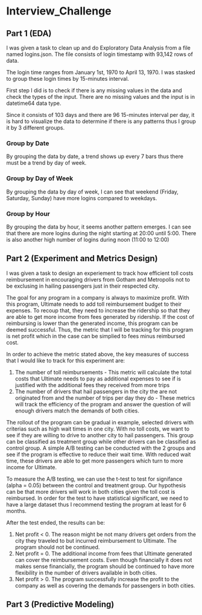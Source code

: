 # Interview_Challenge

## Part 1 (EDA)

I was given a task to clean up and do Exploratory Data Analysis from a file named logins.json. The file consists of login timestamp with 93,142 rows of data.

The login time ranges from January 1st, 1970 to April 13, 1970. I was stasked to group these login times by 15-minutes interval.

First step I did is to check if there is any missing values in the data and check the types of the input. There are no missing values and the input is in datetime64 data type.

Since it consists of 103 days and there are 96 15-minutes interval per day, it is hard to visualize the data to determine if there is any patterns thus I group it by 3 different groups.

### Group by Date
By grouping the data by date, a trend shows up every 7 bars thus there must be a trend by day of week. 

### Group by Day of Week
By grouping the data by day of week, I can see that weekend (Friday, Saturday, Sunday) have more logins compared to weekdays.

### Group by Hour
By grouping the data by hour, it seems another pattern emerges. I can see that there are more logins during the night starting at 20:00 until 5:00. There is also another high number of logins during noon (11:00 to 12:00)


## Part 2 (Experiment and Metrics Design)

I was given a task to design an experiement to track how efficient toll costs reimbursement in encouraging drivers from Gotham and Metropolis not to be exclusing in hailing passengers just in their respected city.

The goal for any program in a company is always to maximize profit. With this program, Ultimate needs to add toll reimbursement budget to their expenses. To recoup that, they need to increase the ridership so that they are able to get more income from fees generated by ridership. If the cost of reimbursing is lower than the generated income, this program can be deemed successful. Thus, the metric that I will be tracking for this program is net profit which in the case can be simplied to fees minus reimbursed cost.

In order to achieve the metric stated above, the key measures of success that I would like to track for this experiment are:
1. The number of toll reimbursements - This metric will calculate the total costs that Ultimate needs to pay as additional expenses to see if is justified with the additional fees they received from more trips
2. The number of drivers that hail passengers in the city the are not originated from and the number of trips per day they do - These metrics will track the efficiency of the program and answer the question of will enough drivers match the demands of both cities.

The rollout of the program can be gradual in example, selected drivers with criterias such as high wait times in one city. With no toll costs, we want to see if they are willing to drive to another city to hail passengers. This group can be classified as treatment group while other drivers can be classified as control group. A simple A/B testing can be conducted with the 2 groups and see if the program is effective to reduce their wait time. With reduced wait time, these drivers are able to get more passengers which turn to more income for Ultimate.

To measure the A/B testing, we can use the t-test to test for signifance (alpha = 0.05) between the control and treatment group. Our hypothesis can be that more drivers will work in both cities given the toll cost is reimbursed. In order for the test to have statistical significant, we need to have a large dataset thus I recommend testing the program at least for 6 months.

After the test ended, the results can be:
1. Net profit < 0. The reason might be not many drivers get orders from the city they traveled to but incurred reimbursement to Ultimate. The program should not be continued.
2. Net profit = 0. The additional income from fees that Ultimate generated can cover the reimbursement costs. Even though financially it does not makes sense financially, the program should be continued to have more flexibility in the number of drivers available in both cities.
3. Net profit > 0. The program successfully increase the profit to the company as well as covering the demands for passengers in both cities.

## Part 3 (Predictive Modeling)


